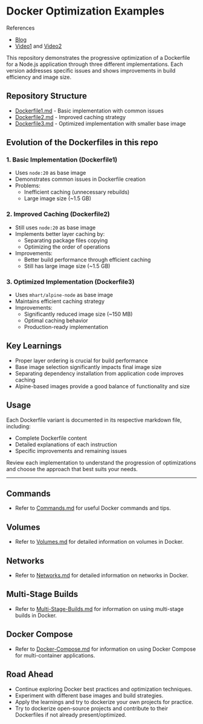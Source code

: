 # Docker Optimization Examples


References
- [Blog](https://projects.100xdevs.com/tracks/docker-1/docker-1-1)
- [Video1](https://www.youtube.com/watch?v=fSmLiOMp2qI) and [Video2](https://www.youtube.com/watch?v=KuCwrySinqI)

This repository demonstrates the progressive optimization of a Dockerfile for a Node.js application through three different implementations. Each version addresses specific issues and shows improvements in build efficiency and image size.

## Repository Structure

- [Dockerfile1.md](./Dockerfile1.md) - Basic implementation with common issues
- [Dockerfile2.md](./Dockerfile2.md) - Improved caching strategy
- [Dockerfile3.md](./Dockerfile3.md) - Optimized implementation with smaller base image

## Evolution of the Dockerfiles in this repo

### 1. Basic Implementation (Dockerfile1)
- Uses `node:20` as base image
- Demonstrates common issues in Dockerfile creation
- Problems:
  - Inefficient caching (unnecessary rebuilds)
  - Large image size (~1.5 GB)

### 2. Improved Caching (Dockerfile2)
- Still uses `node:20` as base image
- Implements better layer caching by:
  - Separating package files copying
  - Optimizing the order of operations
- Improvements:
  - Better build performance through efficient caching
  - Still has large image size (~1.5 GB)

### 3. Optimized Implementation (Dockerfile3)
- Uses `mhart/alpine-node` as base image
- Maintains efficient caching strategy
- Improvements:
  - Significantly reduced image size (~150 MB)
  - Optimal caching behavior
  - Production-ready implementation

## Key Learnings
- Proper layer ordering is crucial for build performance
- Base image selection significantly impacts final image size
- Separating dependency installation from application code improves caching
- Alpine-based images provide a good balance of functionality and size

## Usage
Each Dockerfile variant is documented in its respective markdown file, including:
- Complete Dockerfile content
- Detailed explanations of each instruction
- Specific improvements and remaining issues

Review each implementation to understand the progression of optimizations and choose the approach that best suits your needs.

---
## Commands
- Refer to [Commands.md](./Commands.md) for useful Docker commands and tips.

## Volumes
- Refer to [Volumes.md](./Volumes.md) for detailed information on volumes in Docker.

## Networks
- Refer to [Networks.md](./Networks.md) for detailed information on networks in Docker.

## Multi-Stage Builds
- Refer to [Multi-Stage-Builds.md](./Multi-Stage-Builds.md) for information on using multi-stage builds in Docker.

## Docker Compose
- Refer to [Docker-Compose.md](./Docker-Compose.md) for information on using Docker Compose for multi-container applications.

## Road Ahead

- Continue exploring Docker best practices and optimization techniques.
- Experiment with different base images and build strategies.
- Apply the learnings and try to dockerize your own projects for practice.
- Try to dockerize open-source projects and contribute to their Dockerfiles if not already present/optimized.
